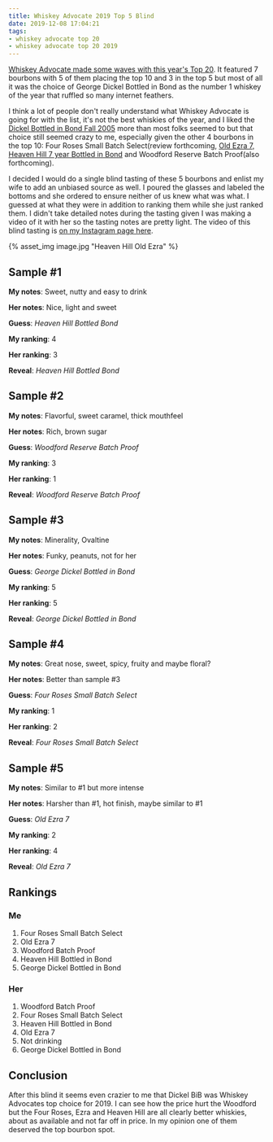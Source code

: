 ```yaml
---
title: Whiskey Advocate 2019 Top 5 Blind
date: 2019-12-08 17:04:21
tags:
- whiskey advocate top 20
- whiskey advocate top 20 2019
---
```


[Whiskey Advocate made some waves with this year's Top 20](http://whiskyadvocate.com/top20/). It featured 7 bourbons with 5 of them placing the top 10 and 3 in the top 5 but most of all it was the choice of George Dickel Bottled in Bond as the number 1 whiskey of the year that ruffled so many internet feathers. 
&nbsp;

I think a lot of people don't really understand what Whiskey Advocate is going for with the list, it's not the best whiskies of the year, and I liked the [Dickel Bottled in Bond Fall 2005](https://atxbourbon.com/2019/06/13/Review-119-George-Dickel-Bottled-in-Bond-Fall-2005/) more than most folks seemed to but that choice still seemed crazy to me, especially given the other 4 bourbons in the top 10: Four Roses Small Batch Select(review forthcoming, [Old Ezra 7, Heaven Hill 7 year Bottled in Bond](https://atxbourbon.com/2019/12/01/Reviews-168-169-Heaven-Hill-Bottled-in-Bond-7-Year-vs-Old-Ezra-7-Year/) and Woodford Reserve Batch Proof(also forthcoming). 
&nbsp;

I decided I would do a single blind tasting of these 5 bourbons and enlist my wife to add an unbiased source as well. I poured the glasses and labeled the bottoms and she ordered to ensure neither of us knew what was what. I guessed at what they were in addition to ranking them while she just ranked them. I didn't take detailed notes during the tasting given I was making a video of it with her so the tasting notes are pretty light. The video of this blind tasting is [on my Instagram page here](https://www.instagram.com/tv/B506o-UHbtk/?utm_source=ig_web_copy_link).

{% asset_img image.jpg "Heaven Hill Old Ezra" %}

## Sample #1

**My notes**: Sweet, nutty and easy to drink

**Her notes**: Nice, light and sweet

**Guess**: *Heaven Hill Bottled Bond*

**My ranking**: 4

**Her ranking**: 3

**Reveal**: *Heaven Hill Bottled Bond*

## Sample #2

**My notes**: Flavorful, sweet caramel, thick mouthfeel

**Her notes**: Rich, brown sugar

**Guess**: *Woodford Reserve Batch Proof*

**My ranking**: 3

**Her ranking**: 1

**Reveal**: *Woodford Reserve Batch Proof*

## Sample #3

**My notes**: Minerality, Ovaltine

**Her notes**: Funky, peanuts, not for her

**Guess**: *George Dickel Bottled in Bond*

**My ranking**: 5

**Her ranking**: 5

**Reveal**: *George Dickel Bottled in Bond*

## Sample #4

**My notes**: Great nose, sweet, spicy, fruity and maybe floral?

**Her notes**: Better than sample #3

**Guess**: *Four Roses Small Batch Select*

**My ranking**: 1

**Her ranking**: 2

**Reveal**: *Four Roses Small Batch Select*

## Sample #5

**My notes**: Similar to #1 but more intense

**Her notes**: Harsher than #1, hot finish, maybe similar to #1

**Guess**: *Old Ezra 7*

**My ranking**: 2

**Her ranking**: 4

**Reveal**: *Old Ezra 7*

## Rankings

### Me

1. Four Roses Small Batch Select
2. Old Ezra 7
3. Woodford Batch Proof
4. Heaven Hill Bottled in Bond
5. George Dickel Bottled in Bond

### Her

1. Woodford Batch Proof
2. Four Roses Small Batch Select
3. Heaven Hill Bottled in Bond
4. Old Ezra 7
5. Not drinking
6. George Dickel Bottled in Bond

## Conclusion

After this blind it seems even crazier to me that Dickel BiB was Whiskey Advocates top choice for 2019. I can see how the price hurt the Woodford but the Four Roses, Ezra and Heaven Hill are all clearly better whiskies, about as available and not far off in price. In my opinion one of them deserved the top bourbon spot.